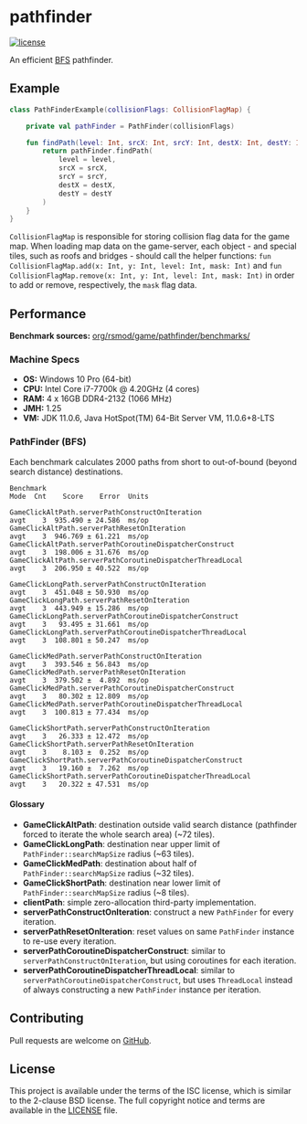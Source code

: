 # pathfinder
[![license][license-badge]][isc]

An efficient [BFS][bfs] pathfinder.

## Example

```kotlin
class PathFinderExample(collisionFlags: CollisionFlagMap) {

	private val pathFinder = PathFinder(collisionFlags)

	fun findPath(level: Int, srcX: Int, srcY: Int, destX: Int, destY: Int): Route {
		return pathFinder.findPath(
			level = level,
			srcX = srcX,
			srcY = srcY,
			destX = destX,
			destY = destY
		)
	}
}
```

`CollisionFlagMap` is responsible for storing collision flag data for the game map.
When loading map data on the game-server, each object - and special tiles, such
as roofs and bridges - should call the helper functions:
`fun CollisionFlagMap.add(x: Int, y: Int, level: Int, mask: Int)` and
`fun CollisionFlagMap.remove(x: Int, y: Int, level: Int, mask: Int)`
in order to add or remove, respectively, the `mask` flag data.

## Performance
**Benchmark sources:** [org/rsmod/game/pathfinder/benchmarks/][benchmark]

### Machine Specs
- **OS:** Windows 10 Pro (64-bit)
- **CPU:** Intel Core i7-7700k @ 4.20GHz (4 cores)
- **RAM:** 4 x 16GB DDR4-2132 (1066 MHz)
- **JMH:** 1.25
- **VM:** JDK 11.0.6, Java HotSpot(TM) 64-Bit Server VM, 11.0.6+8-LTS

### PathFinder (BFS)
Each benchmark calculates 2000 paths from short to out-of-bound (beyond search distance) destinations.

```
Benchmark                                                           Mode  Cnt    Score    Error  Units

GameClickAltPath.serverPathConstructOnIteration                     avgt    3  935.490 ± 24.586  ms/op
GameClickAltPath.serverPathResetOnIteration                         avgt    3  946.769 ± 61.221  ms/op
GameClickAltPath.serverPathCoroutineDispatcherConstruct             avgt    3  198.006 ± 31.676  ms/op
GameClickAltPath.serverPathCoroutineDispatcherThreadLocal           avgt    3  206.950 ± 40.522  ms/op

GameClickLongPath.serverPathConstructOnIteration                    avgt    3  451.048 ± 50.930  ms/op
GameClickLongPath.serverPathResetOnIteration                        avgt    3  443.949 ± 15.286  ms/op
GameClickLongPath.serverPathCoroutineDispatcherConstruct            avgt    3   93.495 ± 31.661  ms/op
GameClickLongPath.serverPathCoroutineDispatcherThreadLocal          avgt    3  108.801 ± 50.247  ms/op

GameClickMedPath.serverPathConstructOnIteration                     avgt    3  393.546 ± 56.843  ms/op
GameClickMedPath.serverPathResetOnIteration                         avgt    3  379.502 ±  4.892  ms/op
GameClickMedPath.serverPathCoroutineDispatcherConstruct             avgt    3   80.302 ± 12.809  ms/op
GameClickMedPath.serverPathCoroutineDispatcherThreadLocal           avgt    3  100.813 ± 77.434  ms/op

GameClickShortPath.serverPathConstructOnIteration                   avgt    3   26.333 ± 12.472  ms/op
GameClickShortPath.serverPathResetOnIteration                       avgt    3    8.103 ±  0.252  ms/op
GameClickShortPath.serverPathCoroutineDispatcherConstruct           avgt    3   19.160 ±  7.262  ms/op
GameClickShortPath.serverPathCoroutineDispatcherThreadLocal         avgt    3   20.322 ± 47.531  ms/op
```

#### Glossary
- **GameClickAltPath**: destination outside valid search distance (pathfinder forced to iterate the whole search area) (~72 tiles).
- **GameClickLongPath**: destination near upper limit of `PathFinder::searchMapSize` radius (~63 tiles).
- **GameClickMedPath**: destination about half of `PathFinder::searchMapSize` radius (~32 tiles).
- **GameClickShortPath**: destination near lower limit of `PathFinder::searchMapSize` radius (~8 tiles).
- **clientPath**: simple zero-allocation third-party implementation.
- **serverPathConstructOnIteration**: construct a new `PathFinder` for every iteration.
- **serverPathResetOnIteration**: reset values on same `PathFinder` instance to re-use every iteration.
- **serverPathCoroutineDispatcherConstruct**: similar to `serverPathConstructOnIteration`, but using coroutines for each iteration.
- **serverPathCoroutineDispatcherThreadLocal**: similar to `serverPathCoroutineDispatcherConstruct`, but uses `ThreadLocal` instead of always constructing a new `PathFinder` instance per iteration.

## Contributing
Pull requests are welcome on [GitHub][github].

## License
This project is available under the terms of the ISC license, which is similar to the 2-clause BSD license. The full copyright notice and terms are available in the [LICENSE][license] file.

[isc]: https://opensource.org/licenses/ISC
[license]: https://github.com/rsmod/rsmod/blob/master/LICENSE.md
[license-badge]: https://img.shields.io/badge/license-ISC-informational
[bfs]: https://en.wikipedia.org/wiki/Breadth-first_search
[github]: https://github.com/rsmod/rsmod
[benchmark]: https://github.com/rsmod/rsmod/tree/master/game/pathfinder/src/jmh/kotlin/org/rsmod/game/pathfinder/benchmarks
